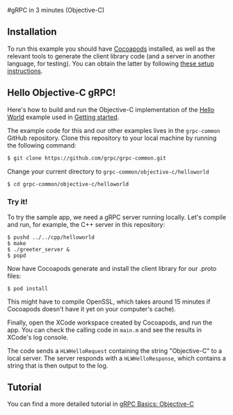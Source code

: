 #gRPC in 3 minutes (Objective-C)

## Installation

To run this example you should have [Cocoapods](https://cocoapods.org/#install) installed, as well as the relevant tools to generate the client library code (and a server in another language, for testing). You can obtain the latter by following [these setup instructions](https://github.com/grpc/homebrew-grpc).

## Hello Objective-C gRPC!

Here's how to build and run the Objective-C implementation of the [Hello World](https://github.com/grpc/grpc-common/blob/master/protos/helloworld.proto) example used in [Getting started](https://github.com/grpc/grpc-common).

The example code for this and our other examples lives in the `grpc-common`
GitHub repository. Clone this repository to your local machine by running the
following command:


```sh
$ git clone https://github.com/grpc/grpc-common.git
```

Change your current directory to `grpc-common/objective-c/helloworld`

```sh
$ cd grpc-common/objective-c/helloworld
```

### Try it!
To try the sample app, we need a gRPC server running locally. Let's compile and run, for example, the C++ server in this repository:

```shell
$ pushd ../../cpp/helloworld
$ make
$ ./greeter_server &
$ popd
```

Now have Cocoapods generate and install the client library for our .proto files:

```shell
$ pod install
```

This might have to compile OpenSSL, which takes around 15 minutes if Cocoapods doesn't have it yet on your computer's cache).

Finally, open the XCode workspace created by Cocoapods, and run the app. You can check the calling code in `main.m` and see the results in XCode's log console.

The code sends a `HLWHelloRequest` containing the string "Objective-C" to a local server. The server responds with a `HLWHelloResponse`, which contains a string that is then output to the log.

## Tutorial

You can find a more detailed tutorial in [gRPC Basics: Objective-C](https://github.com/grpc/grpc-common/blob/master/objective-c/route_guide/README.md)